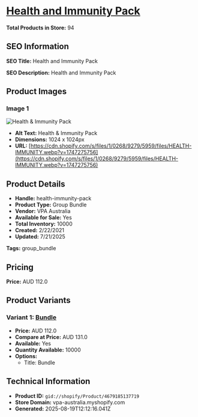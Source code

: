# [Health and Immunity Pack](https://vpa-australia.myshopify.com/products/health-immunity-pack)

**Total Products in Store:** 94

## SEO Information

**SEO Title:** Health and Immunity Pack

**SEO Description:** Health and Immunity Pack

## Product Images

### Image 1
![Health & Immunity Pack](https://cdn.shopify.com/s/files/1/0268/9279/5959/files/HEALTH-IMMUNITY.webp?v=1747275756)

- **Alt Text:** Health & Immunity Pack
- **Dimensions:** 1024 x 1024px
- **URL:** [https://cdn.shopify.com/s/files/1/0268/9279/5959/files/HEALTH-IMMUNITY.webp?v=1747275756](https://cdn.shopify.com/s/files/1/0268/9279/5959/files/HEALTH-IMMUNITY.webp?v=1747275756)

## Product Details

- **Handle:** health-immunity-pack
- **Product Type:** Group Bundle
- **Vendor:** VPA Australia
- **Available for Sale:** Yes
- **Total Inventory:** 10000
- **Created:** 2/22/2021
- **Updated:** 7/21/2025

**Tags:** group_bundle

## Pricing

**Price:** AUD 112.0

## Product Variants

### Variant 1: [Bundle](https://vpa-australia.myshopify.com/products/health-immunity-pack)

- **Price:** AUD 112.0
- **Compare at Price:** AUD 131.0
- **Available:** Yes
- **Quantity Available:** 10000
- **Options:**
  - Title: Bundle

## Technical Information

- **Product ID:** `gid://shopify/Product/4679185137719`
- **Store Domain:** vpa-australia.myshopify.com
- **Generated:** 2025-08-19T12:12:16.041Z

